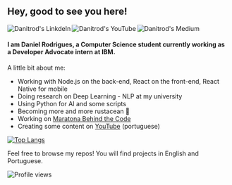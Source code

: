 ## Hey, good to see you here!
  
<a href="https://www.linkedin.com/in/danitrod/">
  <img align="left" alt="Danitrod's LinkdeIn" src="https://img.shields.io/badge/LinkedIn--_.svg?style=social&logo=linkedin" />
</a>
<a href="https://www.youtube.com/channel/UCJx95nOeX4Ls8Yaqor3v7qA">
  <img align="left" alt="Danitrod's YouTube" src="https://img.shields.io/badge/YouTube--_.svg?style=social&logo=youtube" />
</a>
<a href="https://medium.com/@danitrod">
  <img align="left" alt="Danitrod's Medium" src="https://img.shields.io/badge/Medium--_.svg?style=social&logo=medium" />
</a>
<br />

#### I am Daniel Rodrigues, a Computer Science student currently working as a Developer Advocate intern at IBM.

A little bit about me:

- Working with Node.js on the back-end, React on the front-end, React Native for mobile
- Doing research on Deep Learning - NLP at my university
- Using Python for AI and some scripts
- Becoming more and more rustacean 🦀
- Working on [Maratona Behind the Code](https://maratona.dev)
- Creating some content on [YouTube](https://www.youtube.com/channel/UCJx95nOeX4Ls8Yaqor3v7qA) (portuguese)

[![Top Langs](https://github-readme-stats.vercel.app/api/top-langs/?username=danitrod&layout=compact&hide=matlab,css,swift,html,jupyter%20notebook,vim%20script&langs_count=10)](https://github.com/anuraghazra/github-readme-stats)

Feel free to browse my repos! You will find projects in English and Portuguese.

![Profile views](https://gpvc.arturio.dev/danitrod)
